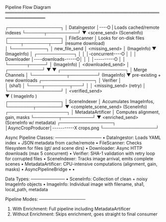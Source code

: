 Pipeline Flow Diagram
═══════════════════════════════════════════════════════════════

┌─────────────────┐
│  DataIngestor   │----O |  Loads cached/remote indexes
└──────┬──────────┘
       ▼ <scene_send> (SceneInfo)
┌─────────────────┐
│   FileScanner   │ Looks for on-disk files
└────┬────────┬───┘  (resume download)       
     │        └───────────┐
     │ new_file_send      │ <missing_send>
     │ (ImageInfo)        ▼ (ImageInfo)
     │               ┌────────────┐
     │               │            │-concurrent----O    │
     │               │ Downloader │----downloads------O│
     │               │            │----------O         │
     │               └──────┬─────┘
     │          (ImageInfo) │ <downloaded_send>
     │          ┌───────────┘
     ▼          ▼
┌─────────────────────┐
│   Merge Channels    │
└───────────┬─────────┘
(ImageInfo) ▼ pre-existing + new downloads
┌─────────────────┐
│    Verifier     │                  
│     (sha1)      │
└────┬────────┬───┘
     │        │ <missing_send> (retry)
     │        └─────────────────┘
     │ <verified_send>          
     ▼ ( ImageInfo )                                      
┌─────────────────┐
│  SceneIndexer   │  Accumulates ImageInfos,
└────────┬────────┘
         ▼ <complete_scene_send> (SceneInfo)
┌───────────────────┐
│ MetadataArtificer │   Computes alignment, gain, masks
└────────┬──────────┘
         ▼ <enriched_send> (SceneInfo w/ metadata)
┌─────────────────┐
│AsyncCropProducer│-----------X crops.png
└─────────────────┘


Async Pipeline Classes:
───────────────
• DataIngestor:      Loads YAML index + JSON metadata from cache/remote
• FileScanner:       Checks filesystem for files (gt/ and scene dirs)
• Downloader:        Async HTTP downloads (max 5 concurrent)
• Verifier:          SHA-1 validation with retry loop for corrupted files
• SceneIndexer:      Tracks image arrival, emits complete scenes
• MetadataArtificer:      CPU-intensive computations (alignment, gain, masks)
• AsyncPipelineBridge
• 
•

Data Types:
───────────
• SceneInfo:  Collection of clean + noisy ImageInfo objects
• ImageInfo:  Individual image with filename, sha1, local_path, metadata


Pipeline Modes:
───────────────
1. With Enrichment:    Full pipeline including MetadataArtificer
2. Without Enrichment: Skips enrichment, goes straight to final consumer
